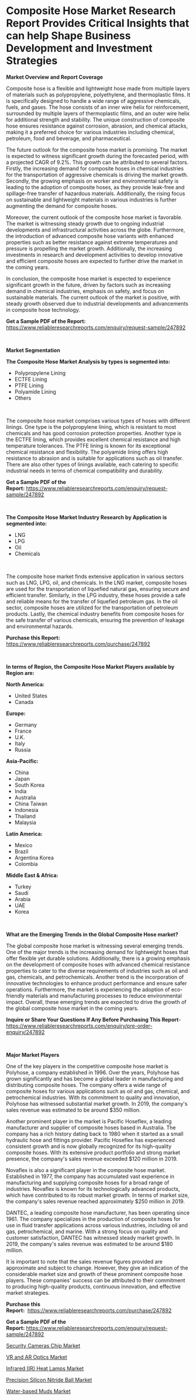 <p><h1>Composite Hose Market Research Report Provides Critical Insights that can help Shape Business Development and Investment Strategies</h1></p><p><strong>Market Overview and Report Coverage</strong></p>
<p><p>Composite hose is a flexible and lightweight hose made from multiple layers of materials such as polypropylene, polyethylene, and thermoplastic films. It is specifically designed to handle a wide range of aggressive chemicals, fuels, and gases. The hose consists of an inner wire helix for reinforcement, surrounded by multiple layers of thermoplastic films, and an outer wire helix for additional strength and stability. The unique construction of composite hose ensures resistance against corrosion, abrasion, and chemical attacks, making it a preferred choice for various industries including chemical, petroleum, food and beverage, and pharmaceutical.</p><p>The future outlook for the composite hose market is promising. The market is expected to witness significant growth during the forecasted period, with a projected CAGR of 9.2%. This growth can be attributed to several factors. Firstly, the increasing demand for composite hoses in chemical industries for the transportation of aggressive chemicals is driving the market growth. Secondly, the growing emphasis on worker and environmental safety is leading to the adoption of composite hoses, as they provide leak-free and spillage-free transfer of hazardous materials. Additionally, the rising focus on sustainable and lightweight materials in various industries is further augmenting the demand for composite hoses.</p><p>Moreover, the current outlook of the composite hose market is favorable. The market is witnessing steady growth due to ongoing industrial developments and infrastructural activities across the globe. Furthermore, the introduction of advanced composite hose variants with enhanced properties such as better resistance against extreme temperatures and pressure is propelling the market growth. Additionally, the increasing investments in research and development activities to develop innovative and efficient composite hoses are expected to further drive the market in the coming years.</p><p>In conclusion, the composite hose market is expected to experience significant growth in the future, driven by factors such as increasing demand in chemical industries, emphasis on safety, and focus on sustainable materials. The current outlook of the market is positive, with steady growth observed due to industrial developments and advancements in composite hose technology.</p></p>
<p><strong>Get a Sample PDF of the Report:</strong> <a href="https://www.reliableresearchreports.com/enquiry/request-sample/247892">https://www.reliableresearchreports.com/enquiry/request-sample/247892</a></p>
<p>&nbsp;</p>
<p><strong>Market Segmentation</strong></p>
<p><strong>The Composite Hose Market Analysis by types is segmented into:</strong></p>
<p><ul><li>Polypropylene Lining</li><li>ECTFE Lining</li><li>PTFE Lining</li><li>Polyamide Lining</li><li>Others</li></ul></p>
<p>&nbsp;</p>
<p><p>The composite hose market comprises various types of hoses with different linings. One type is the polypropylene lining, which is resistant to most chemicals and has good corrosion protection properties. Another type is the ECTFE lining, which provides excellent chemical resistance and high temperature tolerances. The PTFE lining is known for its exceptional chemical resistance and flexibility. The polyamide lining offers high resistance to abrasion and is suitable for applications such as oil transfer. There are also other types of linings available, each catering to specific industrial needs in terms of chemical compatibility and durability.</p></p>
<p><strong>Get a Sample PDF of the Report:</strong>&nbsp;<a href="https://www.reliableresearchreports.com/enquiry/request-sample/247892">https://www.reliableresearchreports.com/enquiry/request-sample/247892</a></p>
<p>&nbsp;</p>
<p><strong>The Composite Hose Market Industry Research by Application is segmented into:</strong></p>
<p><ul><li>LNG</li><li>LPG</li><li>Oil</li><li>Chemicals</li></ul></p>
<p>&nbsp;</p>
<p><p>The composite hose market finds extensive application in various sectors such as LNG, LPG, oil, and chemicals. In the LNG market, composite hoses are used for the transportation of liquefied natural gas, ensuring secure and efficient transfer. Similarly, in the LPG industry, these hoses provide a safe and reliable means for the transfer of liquefied petroleum gas. In the oil sector, composite hoses are utilized for the transportation of petroleum products. Lastly, the chemical industry benefits from composite hoses for the safe transfer of various chemicals, ensuring the prevention of leakage and environmental hazards.</p></p>
<p><strong>Purchase this Report:</strong>&nbsp; <a href="https://www.reliableresearchreports.com/purchase/247892">https://www.reliableresearchreports.com/purchase/247892</a></p>
<p>&nbsp;</p>
<p><strong>In terms of Region, the Composite Hose Market Players available by Region are:</strong></p>
<p>
    <p> <strong> North America: </strong>
        <ul>
            <li>United States</li>
            <li>Canada</li>
        </ul>
        </p> 
    <p> <strong> Europe: </strong>
        <ul>
            <li>Germany</li>
            <li>France</li>
            <li>U.K.</li>
            <li>Italy</li>
            <li>Russia</li>
        </ul>
        </p> 
    <p> <strong> Asia-Pacific: </strong>
        <ul>
            <li>China</li>
            <li>Japan</li>
            <li>South Korea</li>
            <li>India</li>
            <li>Australia</li>
            <li>China Taiwan</li>
            <li>Indonesia</li>
            <li>Thailand</li>
            <li>Malaysia</li>
        </ul>
        </p> 
    <p> <strong> Latin America: </strong>
        <ul>
            <li>Mexico</li>
            <li>Brazil</li>
            <li>Argentina Korea</li>
            <li>Colombia</li>
        </ul>
        </p> 
    <p> <strong> Middle East & Africa: </strong>
        <ul>
            <li>Turkey</li>
            <li>Saudi</li>
            <li>Arabia</li>
            <li>UAE</li>
            <li>Korea</li>
        </ul>
    </p>
    </p>
<p>&nbsp;</p>
<p><strong>What are the Emerging Trends in the Global Composite Hose market?</strong></p>
<p><p>The global composite hose market is witnessing several emerging trends. One of the major trends is the increasing demand for lightweight hoses that offer flexible yet durable solutions. Additionally, there is a growing emphasis on the development of composite hoses with advanced chemical resistance properties to cater to the diverse requirements of industries such as oil and gas, chemicals, and petrochemicals. Another trend is the incorporation of innovative technologies to enhance product performance and ensure safer operations. Furthermore, the market is experiencing the adoption of eco-friendly materials and manufacturing processes to reduce environmental impact. Overall, these emerging trends are expected to drive the growth of the global composite hose market in the coming years.</p></p>
<p><strong>Inquire or Share Your Questions If Any Before Purchasing This Report</strong>- <a href="https://www.reliableresearchreports.com/enquiry/pre-order-enquiry/247892">https://www.reliableresearchreports.com/enquiry/pre-order-enquiry/247892</a></p>
<p>&nbsp;</p>
<p><strong>Major Market Players</strong></p>
<p><p>One of the key players in the competitive composite hose market is Polyhose, a company established in 1996. Over the years, Polyhose has grown significantly and has become a global leader in manufacturing and distributing composite hoses. The company offers a wide range of composite hoses for various applications such as oil and gas, chemical, and petrochemical industries. With its commitment to quality and innovation, Polyhose has witnessed substantial market growth. In 2019, the company's sales revenue was estimated to be around $350 million.</p><p>Another prominent player in the market is Pacific Hoseflex, a leading manufacturer and supplier of composite hoses based in Australia. The company has a rich history dating back to 1980 when it started as a small hydraulic hose and fittings provider. Pacific Hoseflex has experienced consistent growth and is now globally recognized for its high-quality composite hoses. With its extensive product portfolio and strong market presence, the company's sales revenue exceeded $120 million in 2019.</p><p>Novaflex is also a significant player in the composite hose market. Established in 1977, the company has accumulated vast experience in manufacturing and supplying composite hoses for a broad range of industries. Novaflex is known for its technologically advanced products, which have contributed to its robust market growth. In terms of market size, the company's sales revenue reached approximately $250 million in 2019.</p><p>DANTEC, a leading composite hose manufacturer, has been operating since 1961. The company specializes in the production of composite hoses for use in fluid transfer applications across various industries, including oil and gas, petrochemical, and marine. With a strong focus on quality and customer satisfaction, DANTEC has witnessed steady market growth. In 2019, the company's sales revenue was estimated to be around $180 million.</p><p>It is important to note that the sales revenue figures provided are approximate and subject to change. However, they give an indication of the considerable market size and growth of these prominent composite hose players. These companies' success can be attributed to their commitment to producing high-quality products, continuous innovation, and effective market strategies.</p></p>
<p><strong>Purchase this Report:</strong>&nbsp;&nbsp;<a href="https://www.reliableresearchreports.com/purchase/247892">https://www.reliableresearchreports.com/purchase/247892</a></p>
<p></p>
<p><strong>Get a Sample PDF of the Report:</strong>&nbsp;<a href="https://www.reliableresearchreports.com/enquiry/request-sample/247892">https://www.reliableresearchreports.com/enquiry/request-sample/247892</a></p>
<p><p><a href="https://www.linkedin.com/pulse/security-cameras-chip-market-size-share-amp-trends-analysis-mzk1f/">Security Cameras Chip Market</a></p><p><a href="https://www.linkedin.com/pulse/vr-ar-optics-market-size-share-global-analysis-report-2023-w8t1f/">VR and AR Optics Market</a></p><p><a href="https://github.com/kipkeeva/Market-Research-Report-List-1/blob/main/infrared-ir-heat-lamps-market.md">Infrared (IR) Heat Lamps Market</a></p><p><a href="https://medium.com/@theomorar2000/precision-silicon-nitride-ball-market-research-report-its-history-and-forecast-2023-to-2030-b67acf9a017b">Precision Silicon Nitride Ball Market</a></p><p><a href="https://medium.com/@tonikuhic/water-based-muds-market-competitive-analysis-market-trends-and-forecast-to-2030-bb6f7d3e2abc">Water-based Muds Market</a></p></p>